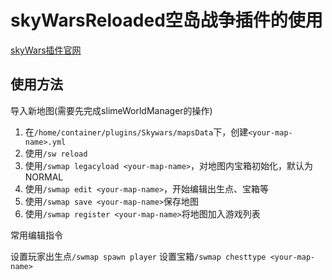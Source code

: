 # skyWarsReloaded空岛战争插件的使用

[skyWars插件官网](https://www.spigotmc.org/resources/skywarsreloaded-updated-recoded-1-19-support-new-features-1-8x-1-19x.69436/)

## 使用方法

导入新地图(需要先完成slimeWorldManager的操作)

1. 在`/home/container/plugins/Skywars/mapsData`下，创建`<your-map-name>.yml`
2. 使用`/sw reload`
3. 使用`/swmap legacyload <your-map-name>`，对地图内宝箱初始化，默认为NORMAL
4. 使用`/swmap edit <your-map-name>`，开始编辑出生点、宝箱等
5. 使用`/swmap save <your-map-name>`保存地图
6. 使用`/swmap register <your-map-name>`将地图加入游戏列表

常用编辑指令

设置玩家出生点`/swmap spawn player`
设置宝箱`/swmap chesttype <your-map-name>`
